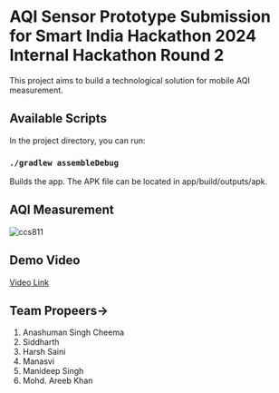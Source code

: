 # AQI Sensor Prototype Submission for Smart India Hackathon 2024 Internal Hackathon Round 2
This project aims to build a technological solution for mobile AQI measurement.

## Available Scripts

In the project directory, you can run:

### `./gradlew assembleDebug`

Builds the app.
The APK file can be located in app/build/outputs/apk.

## AQI Measurement
![ccs811](https://github.com/user-attachments/assets/caf9727b-aaf9-461e-8467-22a40513fb8f)

## Demo Video 
[Video Link](https://drive.google.com/file/d/1QlsajhnmYbPHZ6Qkf0pxToGysaI6NYnB/view?usp=drive_link)

## Team Propeers->
1. Anashuman Singh Cheema
2. Siddharth
3. Harsh Saini
4. Manasvi
5. Manideep Singh
6. Mohd. Areeb Khan
